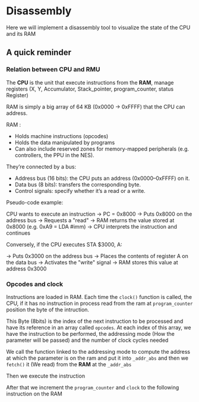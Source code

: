 # Disassembly

Here we will implement a disassembly tool to visualize the state of the CPU and its RAM

## A quick reminder

### Relation between CPU and RMU

The **CPU** is the unit that execute instructions from the **RAM**, manage registers (X, Y, Accumulator, Stack_pointer, program_counter, status Register)

RAM is simply a big array of 64 KB (0x0000 → 0xFFFF) that the CPU can address.

RAM :

* Holds machine instructions (opcodes)
* Holds the data manipulated by programs
* Can also include reserved zones for memory-mapped peripherals (e.g. controllers, the PPU in the NES).


They’re connected by a bus:

* Address bus (16 bits): the CPU puts an address (0x0000–0xFFFF) on it.
* Data bus (8 bits): transfers the corresponding byte.
* Control signals: specify whether it’s a read or a write.

Pseudo-code example:

CPU wants to execute an instruction
→ PC = 0x8000
→ Puts 0x8000 on the address bus
→ Requests a "read"
→ RAM returns the value stored at 0x8000 (e.g. 0xA9 = LDA #imm)
→ CPU interprets the instruction and continues


Conversely, if the CPU executes STA $3000, A:

→ Puts 0x3000 on the address bus
→ Places the contents of register A on the data bus
→ Activates the "write" signal
→ RAM stores this value at address 0x3000

### Opcodes and clock

Instructions are loaded in RAM. Each time the `clock()` function is called, the CPU, if it has no instruction in process read from the ram at `program_counter` position
the byte of the intruction.

This Byte (8bits) is the index of the next instruction to be processed and have its reference in an array called `opcodes`.
At each index of this array, we have the instruction to be performed, the addressing mode (How the parameter will be passed) and the number of clock cycles needed

We call the function linked to the addressing mode to compute the address at which the parameter is on the ram and put it into `_addr_abs` and then we `fetch()` it (We read) from the **RAM** at the `_addr_abs`

Then we execute the instruction

After that we increment the `program_counter` and `clock` to the following instruction on the RAM
